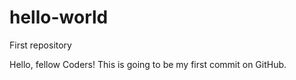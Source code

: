 # hello-world
First repository

Hello, fellow Coders!
This is going to be my first commit on GitHub.
